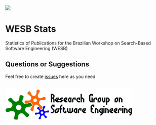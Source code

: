 <img src="https://gres-ufpr.github.io/wesb-stats/img/favicon/android-icon-144x144.png" width="64px"/>

# WESB Stats

Statistics of Publications for the Brazilian Workshop on Search-Based Software Engineering (WESB)

## Questions or Suggestions

Feel free to create <a href="https://github.com/gres-ufpr/wesb-stats/issues">issues</a> here as you need

## 

<img src="https://raw.githubusercontent.com/gres-ufpr/gres-ufpr.github.io/master/images/logo-en-1.png" width="400px"/>

